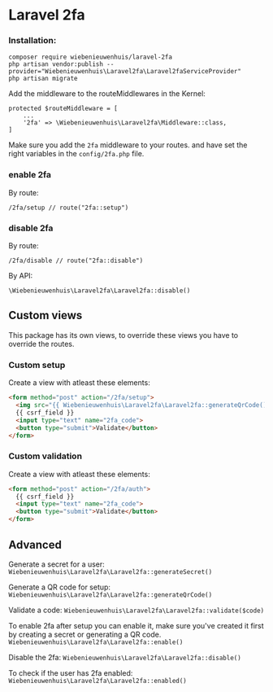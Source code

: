 # Laravel 2fa

### Installation:

```
composer require wiebenieuwenhuis/laravel-2fa
php artisan vendor:publish --provider="Wiebenieuwenhuis\Laravel2fa\Laravel2faServiceProvider"
php artisan migrate
```

Add the middleware to the routeMiddlewares in the Kernel:

```
protected $routeMiddleware = [
    ...
    '2fa' => \Wiebenieuwenhuis\Laravel2fa\Middleware::class,
]
```

Make sure you add the ```2fa``` middleware to your routes. and have set the right variables in the ```config/2fa.php``` file.

### enable 2fa

By route:
```
/2fa/setup // route("2fa::setup")
```

### disable 2fa

By route:
```
/2fa/disable // route("2fa::disable")
```

By API:
```
\Wiebenieuwenhuis\Laravel2fa\Laravel2fa::disable()
```


## Custom views

This package has its own views, to override these views you have to override the routes.

### Custom setup

Create a view with atleast these elements:

```html
<form method="post" action="/2fa/setup">
  <img src="{{ Wiebenieuwenhuis\Laravel2fa\Laravel2fa::generateQrCode() }}" alt="">
  {{ csrf_field }}
  <input type="text" name="2fa_code">
  <button type="submit">Validate</button>
</form>
```

### Custom validation

Create a view with atleast these elements:

```html
<form method="post" action="/2fa/auth">
  {{ csrf_field }}
  <input type="text" name="2fa_code">
  <button type="submit">Validate</button>
</form>
```

## Advanced

Generate a secret for a user:
```Wiebenieuwenhuis\Laravel2fa\Laravel2fa::generateSecret()```

Generate a QR code for setup:
```Wiebenieuwenhuis\Laravel2fa\Laravel2fa::generateQrCode()```

Validate a code:
```Wiebenieuwenhuis\Laravel2fa\Laravel2fa::validate($code)```

To enable 2fa after setup you can enable it, make sure you've created it first by creating a secret or generating a QR code.
```Wiebenieuwenhuis\Laravel2fa\Laravel2fa::enable()```

Disable the 2fa:
```Wiebenieuwenhuis\Laravel2fa\Laravel2fa::disable()```

To check if the user has 2fa enabled:
```Wiebenieuwenhuis\Laravel2fa\Laravel2fa::enabled()```
